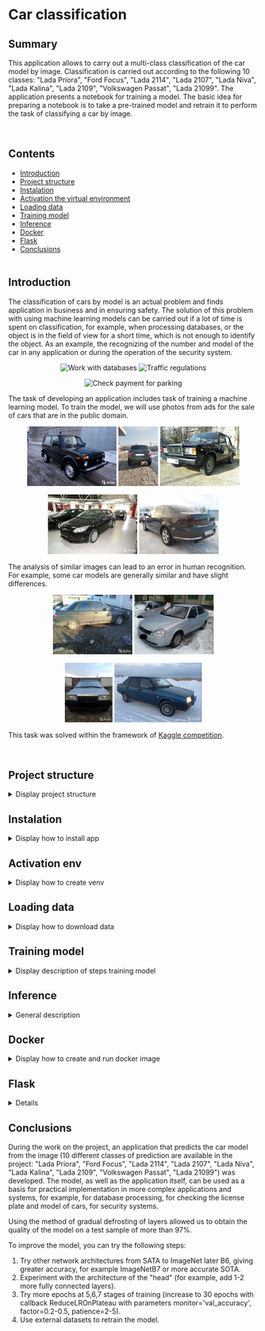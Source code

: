 # Car classification


## Summary

<p>This application allows to carry out a multi-class classification of the car model by image. Classification is carried out according to the following 10 classes: "Lada Priora", "Ford Focus", "Lada 2114", "Lada 2107", "Lada Niva", "Lada Kalina", "Lada 2109", "Volkswagen Passat", "Lada 21099". The application presents a notebook for training a model. The basic idea for preparing a notebook is to take a pre-trained model and retrain it to perform the task of classifying a car by image.</p><br>


## Contents

* [Introduction](README.md#Introduction)
* [Project structure](README.md#Project-structure)
* [Instalation](README.md#Instalation)
* [Activation the virtual environment](README.md#Activation-env)
* [Loading data](README.md#Loading-data)
* [Training model](README.md#Training-model)
* [Inference](README.md#Inference)
* [Docker](README.md#Docker)
* [Flask](README.md#Flask)
* [Conclusions](README.md#Conclusions) <br><br>


## Introduction
<p>
The classification of cars by model is an actual problem and finds application in business and in ensuring safety. The solution of this problem with using machine learning models can be carried out if a lot of time is spent on classification, for example, when processing databases, or the object is in the field of view for a short time, which is not enough to identify the object. As an example, the recognizing of the number and model of the car in any application or during the operation of the security system.<br>

<p align="center">
  <img src="https://volokno.kz/wa-data/public/shop/products/09/10/1009/images/2358/2358.970.jpg" height="200" title="Work with databases">
  <img src="https://news-ru.gismeteo.st/2020/07/shutterstock_443707396-640x427.jpg" height="200" title="Traffic regulations">
</p>
<p align="center">
  <img src="https://avatars.mds.yandex.net/i?id=a7700bda361df26e6eb36d4c9c4a09cc-4080622-images-thumbs&ref=rim&n=33&w=281&h=188" height="200" title="Check payment for parking">
</p>

The task of developing an application includes task of training a machine learning model. To train the model, we will use photos from ads for the sale of cars that are in the public domain.

<p align="center">
  <img src="data/test_imgs_for_pred/352.jpg" height="120" title="lada_niva">
  <img src="data/test_imgs_for_pred/667.jpg" height="120" title="lada_kalina">
  <img src="data/test_imgs_for_pred/3258.jpg" height="120" title="lada_2107">
</p>

<p align="center">
  <img src="data/test_imgs_for_pred/65444.jpg" height="120" title="ford_focus">
  <img src="data/test_imgs_for_pred/4694.jpg" height="120" title="volkswagen_passat">
</p>

The analysis of similar images can lead to an error in human recognition. For example, some car models are generally similar and have slight differences. 

<p align="center">
  <img src="data/test_imgs_for_pred/3201.jpg" height="120" title="lada_2110">
  <img src="data/test_imgs_for_pred/4052.jpg" height="120" title="lada_priora">
</p>
<p align="center">
  <img src="data/test_imgs_for_pred/8846.jpg" height="120" title="2109">
  <img src="data/test_imgs_for_pred/295500.jpg" height="120" title="21099">
</p>

 This task was solved within the framework of [Kaggle competition](https://www.kaggle.com/competitions/sf-dl-car-classification).
</p><br>


## Project structure

<details>
<summary>Display project structure </summary> <br>

```Python
car_clf  
├── .gitignore  
├── .venv  
│   └── ...  
├── config  
│   └── data_config.json    ## congiguration file  
├── data  
│   ├── best_models         ## save best model during train
│   ├── inputs_for_train    ## folder for data
│   │   ├── test_upload     ## folder for test data
│   │   ├── train           ## folder for train data
│   │   ├── sample-submission.csv  ## ex file for kaggle submission
│   │   └── train.csv  
│   ├── outputs_from_train  ## folder for saved graph
│   ├── test_imgs_for_pred  ## folder with few samples in test_upload
│   └── sf-dl-car-classification.zip ## uploaded zip train dataset 
├── models                  ## folder for trained model
│   ├── weights_step_1.hdf5  
│   ├── ...  
│   └── weights_step_7.hdf5  
├── notebooks               ## notebook for create train models
│   ├── 01_notebook_train_model.ipynb  
│   ├── 02_colab_notebook_train_model.ipynb  ## colab notebook
│   └── 03_car-clf-nn-2021_OLD_ver.ipynb  
├── utils  
│   ├── __ init __.py  
│   ├── functions.py  
│   ├── functions_with_keras.py  
│   ├── generators.py  
│   ├── model.py  
│   ├── predictions.py  
│   └── read_config.py  
├── readme.md  
└── requirements.txt
```

</details>


## Instalation

<details>
<summary> Display how to install app </summary> <br>

<p> This section provides a sequence of steps for installing and launching the application. <br>

```Python
# 1. Clone repository
git clone https://github.com/ostrebko/car_clf.git

# 2. Go to the new directory:
cd car_clf

# 3. Activate the virtual environment in which you plan to launch the application (we will use VsCode)

# 4. Install requirements:
pip install -r requirements.txt

# 5. Create predicts of detection blastospores with main.py or create & run main.exe (in windows).
python main.py
```

</details>


## Activation env

<details>
<summary>Display how to create venv </summary> <br>

```Python
# Steps to activate the virtual environment in which you plan to launch the application in VsCode:
# 1. Run VS Code as an administrator, go to the project directory in PowerShell, execute the code below, the env folder containing the virtual environment files will appear
python -m venv .venv

# or you may tap -> Ctrl+Shift+P , then press -> Python: Select Interpreter (we use venv), choose 'Python 3.хх.хх ... Global' for create the virtual environment with GUI of VS Code.

# 2. To change the policy, in PowerShell type
Set-ExecutionPolicy -ExecutionPolicy RemoteSigned -Scope CurrentUser

# 3. Enter the environment folder (env), run the command
.venv/Scripts/Activate.ps1

# 4a. An environment marker (env) will appear at the beginning of the line in PowerShell, but VS Code may still not know anything about it. Press Ctrl+Shift+P, type Python: Select Interpreter
# Specify the desired path to python.exe in the env environment folder, this will be displayed at the bottom of the status bar. Now you can install modules only for a specific project.

# 4b. For VSCode, your Jupyter kernel is not necessarily using the same python interpreter you're using at the command line but if you have special libs you may need to using your notebook in created virtual environment.
# For using your notebook in created virtual environment install ipykernel:
pip install ipykernel
# then tap Ctrl+Shift+P to open the Command Palette, and select "Notebook: Select Notebook Kernel" ->
# -> Select another kernel -> Python Environments -> choose the interpreter you're using at the terminal (we create virtual environment with name: .venv)

# 5. If you need to exit, then execute deactivate in PowerShell, and return to global in the interpreter selection.
```

</details>


## Loading data

<details>
<summary> Display how to download data </summary> <br>

<p>Before training the model, it's necessary to download training dataset. **Attention**, it requires **1,66 Gb** of free disk spaces.</p>
<p>If you want to train the model in local machine, go to the [**Kaggle web page**](https://www.kaggle.com/competitions/sf-dl-car-classification/data/) in your browser and tap **Download All**, the file *'sf-dl-car-classification.zip'* will start downloading. Then move downloaded *'sf-dl-car-classification.zip'* in 'data' folder of the cloned project.</p>
<p>If you use notebook **'02_colab_notebook_train_model.ipynb'** for train model with Google Colab, you don't need to download data to local machine. Notebook consist cells with code to download *'sf-dl-car-classification.zip'* into cloned project in Goole Colab environment.</p>
<p>You also may to use Kaggle API to download -> *'kaggle competitions download -c sf-dl-car-classification'* 
(see. [Kaggle API in github](https://github.com/Kaggle/kaggle-api) ).</p>
<p>To unzip *'sf-dl-car-classification.zip'* into cloned project use the corresponding notebook cells.</p>

</details>


## Training model

<details>
<summary>Display description of steps training model </summary> <br>

<p>Basic steps of model preparation:</p>

1. Installing and importing the necessary libraries, functions and classes, fixing seed values, creating the necessary folders for data and saving results and unpacking the 'sf-dl-car-classification' archive.zip' (if not done earlier);  
Note: [Solving a possible error in Keras](https://discuss.tensorflow.org/t/using-efficientnetb0-and-save-model-will-result-unable-to-serialize-2-0896919-2-1128857-2-1081853-to-json-unrecognized-type-class-tensorflow-python-framework-ops-eagertensor/12518/9)  
2. Conducting a brief EDA, including analysis of available images;
3. Сreating a data augmentation object (using the **Albumentations** library) and creating data generators (using the **ImageDataAugmentor** library) to feed data in batches to the model during training;
4. The **Transfer-Learning** technique was used to create the model. As a basis, **EfficientNetB6** was loaded with the exception of fully connected layers (excluding the "head"). Instead of the excluded layers, fully connected layers were completed for our task. To create a model for training, the **ModelForTrain** class was written with a calling *build_model* method;  
5. The model training was based on the **Fine-Tuning** technique: the model training was carried out with gradual defrosting of the model layers and consisted of several steps (step):  
    **Step 1** - training of layer weights only for the "head", with constant EfficientNetB6 weights (after this step, the accuracy on the training sample exceeds 50%, on the test sample exceeds 60%). Since in the future the weights will be retrained when the model is defrosted, a small number of training epochs were selected at this stage. Note: The accuracy on the training sample turns out to be worse than the accuracy on the test sample, but by the 5th epoch, the accuracy of the test sample ceases to improve, and the accuracy of the training sample grows faster (see. Train history of accuracy and loss in Pic.1).<br>

    <p align="center">
      <img src="data/outputs_from_train/step_1_acc_train.png" height="240" title="history_acc_train step_1">
      <img src="data/outputs_from_train/step_1_loss_train.png" height="240" title="history_loss_train step_1">
    </p> 

    **Step 2-4** - training with gradual defrosting of body weights (i.e. layers of EfficientNetB6). Step 2: defrost 1/2 from all layers EfficientNetB6, training 10 epochs; Step 3: defrost 3/4 from all layers EfficientNetB6, training 10 epochs; Step 4: defrost all layers EfficientNetB6, training 10 epochs.<br> 
    Learning outcomes in steps 2-4:<br>
    The best convergence of the training and test samples is achieved after **Step 2** (defrosting 1/2 of all the layers of EfficientNetB6) at the 10th epoch and is slightly more than 90%. At this stage, you can try a larger number of epochs (30-50 epochs) with a gradual (according to the schedule or according to the condition of non-exaggeration of val_accuracy) decrease in the Learning Rate. But since in Colab the training time is limited by the amount of GPU usage time and the layers will be unfrozen further, respectively, the trained weights will still change, it was decided not to work in this direction.<br>

    <p align="center">
      <img src="data/outputs_from_train/step_2_acc_train.png" height="240" title="history_acc_train step_2">
      <img src="data/outputs_from_train/step_2_loss_train.png" height="240" title="history_loss_train step_2">
    </p> 

    At **step 3**, 3/4 of all layers was defrosted and 10 epochs trained.<br>

    <p align="center">
      <img src="data/outputs_from_train/step_3_acc_train.png" height="240" title="history_acc_train step_3">
      <img src="data/outputs_from_train/step_3_loss_train.png" height="240" title="history_loss_train step_3">
    </p> 

    At **step 4**, all base_model layers (all EfficientNetB6 layers) was defrosted and 10 epochs trained.<br>

    <p align="center">
      <img src="data/outputs_from_train/step_4_acc_train.png" height="240" title="history_acc_train step_4">
      <img src="data/outputs_from_train/step_4_loss_train.png" height="240" title="history_loss_train step_4">
    </p> 

    After **Step 3** the accuracy and loss of train and test dataset are diverge, but accuracy on test dataset has a better value than in the previous **Step 2** (see Pic.3). So we try to defrost all layers and train **Step 4**. After **Step 4** it can be seen that the accuracy and loss of train and test dataset are diverge less. The test accuracy continues to grow, and loss continues to continues to decrease. So it time to try **Step 5** to get better training results.<br>

    **Steps 5, 6, 7**: At these steps, in order to increase the accuracy of training the model, the size of the submitted images is increased by 2 times (from 224x228 to 448x448 dots). Learning occurs with all unfrozen layers, but the learning rate changes: **Step 5**: LR=1e-5, 8 epochs; **Step 6**: LR=1e-5, 6 epochs (cause Colab disabling GPU); **Step 7** LR=1e-6, 10 epochs. Note: On **Step 6**, it was decided to add 6 epochs without changing the parameters of **Step 5**.<br>
    It is important to note that when the image is enlarged by 2 times, the training time has increased by about 3-4 times and the training of 10 epochs of each step stretches to about 6.5 hours. Due to the fact that Google Colab has a limit on the operation of one session with the GPU, **Step 5** and **Step 6** were separated. If you can to train 20 epoch without stopping train, change: config.EPOCHS = 20 and skip **Step 6**.<br>
    At **Step 7**, the only *patience* parameter in the callback *ReduceLROnPlateau* was changed from 3 to 2.<br>

    6. To possibly improve the prediction quality of the model on a validation sample, the **Test Time Augmentations** technique was used, which is based on small changes in the validation sample data (augmentation of the validation sample) and averaging of the predictions obtained (small changes can help to the model correctly predict the image class).<br>

<p>To optimize the code, functions and classes were written, including:</p>

- recording the parameters used in data_config.json and it's import into a notebook;
- the function of creating data generators;
- model architecture definition class;
- the function of assembling the callbacks list when training the model;
- functions for saving and displaying accuracy and loss training graphs by epoch for analyzing the quality of model training;
- the function of saving the model to a separate project folder;
- the function of predicting the class of the photo (inference of the model) in demo mode and with manual input of the image path.

The results of the model prediction on the validation sample are presented in the file submission.csv.
Since when training the model, files are obtained in large volume (up to 450 MB), their weights are laid out in [cloud storage](https://drive.google.com/drive/folders/1myedVEqymkIYCOzOj18ChFHfSvswdRv1). To conduct training on a laptop or inference, they must be placed in the 'models' folder.<br>

Model training can be done in Google Colab. A notebook '02_colab_notebook_train_model.ipynb' has been prepared for the project for this purpose, with cloning the project and uploading training data to the Google Colab virtual environment.<br>

</details>


## Inference

<details>
<summary>General description </summary> <br>

<p>The term inference in this project means proving multi-classification of car images with trained model. The application gets to the entrance image, converts image to an array for feeding to the model input and makes a prediction with trained model.</p>  

<p>To carry out an inference perform in the terminal:</p>

```Python
python main.py

```

<p>Then follow the prompts and choose the mode of operation of the program: demonstration mode or manual input of the image path.</p>

</details>


## Docker
<details>

<summary> Display how to create and run docker image  </summary> <br>

```Python
# 1. Create a new image (its size is approximately 3.5 Gb)
docker build -t car_clf .

# 2. Run image in container.
docker run --rm -v $PWD/data/test_imgs_for_pred/:/data/test_imgs_for_pred  --name car_clf car_clf

# 3. The created container will be automatically deleted 
# after executing a sequence of commands from the Dockerfile.  
# Delete the container and image after usage
docker rmi car_clf
```
</details>


## Flask
<details>
add description
.....
</details>


## Conclusions

<p>During the work on the project, an application that predicts the car model from the image (10 different classes of prediction are available in the project: "Lada Priora", "Ford Focus", "Lada 2114", "Lada 2107", "Lada Niva", "Lada Kalina", "Lada 2109", "Volkswagen Passat", "Lada 21099") was developed. The model, as well as the application itself, can be used as a basis for practical implementation in more complex applications and systems, for example, for database processing, for checking the license plate and model of cars, for security systems.</p>  

Using the method of gradual defrosting of layers allowed us to obtain the quality of the model on a test sample of more than 97%.


<p>To improve the model, you can try the following steps:</p>

1. Try other network architectures from SATA to ImageNet later B6, giving greater accuracy, for example ImageNetB7 or more accurate SOTA.
2. Experiment with the architecture of the "head" (for example, add 1-2 more fully connected layers).
3. Try more epochs at 5,6,7 stages of training (increase to 30 epochs with callback ReduceLROnPlateau with parameters monitor='val_accuracy', factor=0.2-0.5, patience=2-5).
4. Use external datasets to retrain the model.